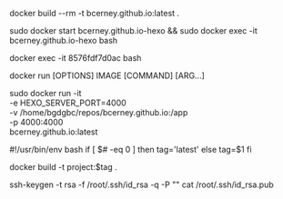 docker build --rm -t bcerney.github.io:latest . 

sudo docker start bcerney.github.io-hexo && sudo docker exec -it bcerney.github.io-hexo bash

docker exec -it 8576fdf7d0ac bash

docker run [OPTIONS] IMAGE [COMMAND] [ARG...]

sudo docker run -it \
-e HEXO_SERVER_PORT=4000 \
-v /home/bgdgbc/repos/bcerney.github.io:/app \
-p 4000:4000 \
bcerney.github.io:latest



#!/usr/bin/env bash
if [ $# -eq 0 ]
  then
    tag='latest'
  else
    tag=$1
fi

docker build -t project:$tag .

ssh-keygen -t rsa -f /root/.ssh/id_rsa -q -P ""
cat /root/.ssh/id_rsa.pub
